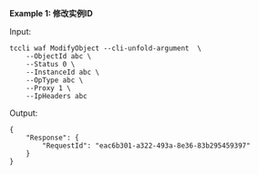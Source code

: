 **Example 1: 修改实例ID**



Input: 

```
tccli waf ModifyObject --cli-unfold-argument  \
    --ObjectId abc \
    --Status 0 \
    --InstanceId abc \
    --OpType abc \
    --Proxy 1 \
    --IpHeaders abc
```

Output: 
```
{
    "Response": {
        "RequestId": "eac6b301-a322-493a-8e36-83b295459397"
    }
}
```

